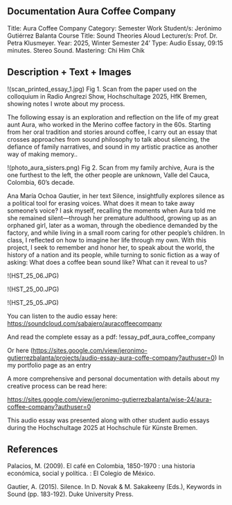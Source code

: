 ## Documentation Aura Coffee Company

Title: Aura Coffee Company
Category: Semester Work
Student/s: Jerónimo Gutiérrez Balanta
Course Title: Sound Theories Aloud
Lecturer/s: Prof. Dr. Petra Klusmeyer.
Year: 2025, Winter Semester 24’
Type: Audio Essay, 09:15 minutes. Stereo Sound. Mastering: Chi Him Chik

## Description + Text + Images

!(scan_printed_essay_1.jpg)  Fig 1. Scan from the paper used on the colloquium in Radio Angrezi Show, Hochschultage 2025, HfK Bremen, showing notes I wrote about my process.

The following essay is an exploration and reflection on the life of my great aunt Aura, who worked in the Merino coffee factory in the 60s. Starting from her oral tradition and stories around coffee, I carry out an essay that crosses approaches from sound philosophy to talk about silencing, the defiance of family narratives, and sound in my artistic practice as another way of making memory.. 

!(photo_aura_sisters.png) Fig 2. Scan from my family archive, Aura is the one furthest to the left, the other people are unknown, Valle del Cauca, Colombia, 60’s decade.

Ana María Ochoa Gautier, in her text Silence, insightfully explores silence as a political tool for erasing voices. What does it mean to take away someone’s voice? I ask myself, recalling the moments when Aura told me she remained silent—through her premature adulthood, growing up as an orphaned girl, later as a woman, through the obedience demanded by the factory, and while living in a small room caring for other people’s children. In class, I reflected on how to imagine her life through my own. With this project, I seek to remember and honor her, to speak about the world, the history of a nation and its people, while turning to sonic fiction as a way of asking: What does a coffee bean sound like? What can it reveal to us?

!(HST_25_06.JPG)

!(HST_25_00.JPG)

!(HST_25_05.JPG)

You can listen to the audio essay here: https://soundcloud.com/sabajero/auracoffeecompany

And read the complete essay as a pdf: !essay_pdf_aura_coffee_company

Or here (https://sites.google.com/view/jeronimo-gutierrezbalanta/projects/audio-essay-aura-coffe-company?authuser=0) In my portfolio page as an entry

A more comprehensive and personal documentation with details about my creative process can be read here:

https://sites.google.com/view/jeronimo-gutierrezbalanta/wise-24/aura-coffee-company?authuser=0 


This audio essay was presented along with other student audio essays during the Hochschultage 2025 at Hochschule für Künste Bremen.

## References

Palacios, M. (2009). El café en Colombia, 1850-1970 : una historia económica, social y política. : El Colegio de México.

Gautier, A. (2015). Silence. In D. Novak & M. Sakakeeny (Eds.), Keywords in Sound (pp. 183-192). Duke University Press.
